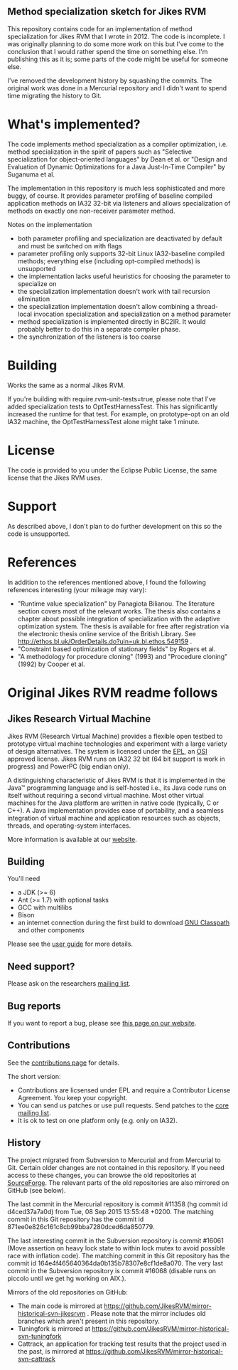 ## Method specialization sketch for Jikes RVM

This repository contains code for an implementation of method specialization for Jikes RVM that I wrote in 2012. The code is incomplete. I was originally planning to do some more work on this but I've come to the conclusion that I would rather spend the time on something else. I'm publishing this as it is; some parts of the code might be useful for someone else.

I've removed the development history by squashing the commits. The original work was done in a Mercurial repository and I didn't want to spend time migrating the history to Git.

# What's implemented?
The code implements method specialization as a compiler optimization, i.e. method specialization in the spirit of papers such as "Selective specialization for object-oriented languages" by Dean et al. or "Design and Evaluation of Dynamic Optimizations for a Java Just-In-Time Compiler" by Suganuma et al.

The implementation in this repository is much less sophisticated and more buggy, of course. It provides parameter profiling of baseline compiled application methods on IA32 32-bit via listeners and allows specialization of methods on exactly one non-receiver parameter method.

Notes on the implementation
* both parameter profiling and specialization are deactivated by default and must be switched on with flags
* parameter profiling only supports 32-bit Linux IA32-baseline compiled methods; everything else (including opt-compiled methods) is unsupported
* the implementation lacks useful heuristics for choosing the parameter to specialize on
* the specialization implementation doesn't work with tail recursion elimination
* the specialization implementation doesn't allow combining a thread-local invocation specialization and specialization on a method parameter
* method specialization is implemented directly in BC2IR. It would probably better to do this in a separate compiler phase.
* the synchronization of the listeners is too coarse

# Building
Works the same as a normal Jikes RVM.

If you're building with require.rvm-unit-tests=true, please note that I've added specialization tests to OptTestHarnessTest. This has significantly increased the runtime for that test. For example, on prototype-opt on an old IA32 machine, the OptTestHarnessTest alone might take 1 minute.

# License
The code is provided to you under the Eclipse Public License, the same license that the Jikes RVM uses.

# Support
As described above, I don't plan to do further development on this so the code is unsupported.

# References
In addition to the references mentioned above, I found the following references interesting (your mileage may vary):
* "Runtime value specialization" by Panagiota Bilianou. The literature section covers most of the relevant works. The thesis also contains a chapter about possible integration of specialization with the adaptive optimization system. The thesis is available for free after registration via the electronic thesis online service of the British Library. See http://ethos.bl.uk/OrderDetails.do?uin=uk.bl.ethos.549159 .
* "Constraint based optimization of stationary fields" by Rogers et al.
* "A methodology for procedure cloning" (1993) and "Procedure cloning"(1992) by Cooper et al.

# Original Jikes RVM readme follows

## Jikes Research Virtual Machine

Jikes RVM (Research Virtual Machine) provides a flexible open testbed to prototype virtual machine technologies and experiment with a large variety of design alternatives. The system is licensed under the [EPL](http://www.eclipse.org/legal/epl-v10.html), an [OSI](http://www.opensource.org/) approved license. Jikes RVM runs on IA32 32 bit (64 bit support is work in progress) and PowerPC (big endian only).

A distinguishing characteristic of Jikes RVM is that it is implemented in the Java™ programming language and is self-hosted i.e., its Java code runs on itself without requiring a second virtual machine. Most other virtual machines for the Java platform are written in native code (typically, C or C++). A Java implementation provides ease of portability, and a seamless integration of virtual machine and application resources such as objects, threads, and operating-system interfaces.

More information is available at our [website](http://www.jikesrvm.org).

## Building

You'll need

* a JDK (>= 6)
* Ant (>= 1.7) with optional tasks
* GCC with multilibs
* Bison
* an internet connection during the first build to download [GNU Classpath](http://www.gnu.org/software/classpath/) and other components

Please see the [user guide](http://www.jikesrvm.org/UserGuide/) for more details.

## Need support?

Please ask on the researchers [mailing list](http://www.jikesrvm.org/MailingLists/).

## Bug reports

If you want to report a bug, please see [this page on our website](http://www.jikesrvm.org/ReportingBugs/).

## Contributions

See the [contributions page](http://www.jikesrvm.org/Contributions/) for details. 

The short version:

* Contributions are licsensed under EPL and require a Contributor License Agreement. You keep your copyright.
* You can send us patches or use pull requests. Send patches to the [core mailing list](mailto:jikesrvm-core@lists.sourceforge.net).
* It is ok to test on one platform only (e.g. only on IA32).

## History

The project migrated from Subversion to Mercurial and from Mercurial to Git. Certain older changes are not contained in this repository. If you need access to these changes, you can browse the old repositories at [SourceForge](http://sourceforge.net/p/jikesrvm). The relevant parts of the old repositories are also mirrored on GitHub (see below).

The last commit in the Mercurial repository is commit #11358 (hg commit id d4ced37a7a0d) from Tue, 08 Sep 2015 13:55:48 +0200. The matching commit in this Git repository has the commit id 871ee0e826c161c8cb99bba7280dced6da850779.

The last interesting commit in the Subversion repository is commit #16061 (Move assertion on heavy lock state to within lock mutex to avoid possible race with inflation code). The matching commit in this Git repository has the commit id 164e4f465640364da0b135b78307e8cf1de8a070. The very last commit in the Subversion repository is commit #16068 (disable runs on piccolo until we get hg working on AIX.).

Mirrors of the old repositories on GitHub:

* The main code is mirrored at https://github.com/JikesRVM/mirror-historical-svn-jikesrvm . Please note that the mirror includes old branches which aren't present in this repository.
* Tuningfork is mirrored at https://github.com/JikesRVM/mirror-historical-svn-tuningfork
* Cattrack, an application for tracking test results that the project used in the past, is mirrored at https://github.com/JikesRVM/mirror-historical-svn-cattrack

